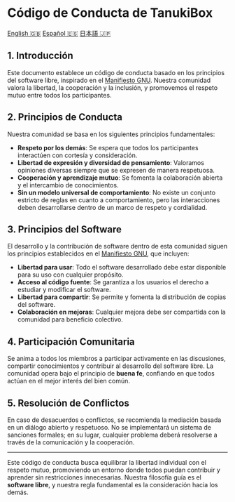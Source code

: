 # Código de Conducta de TanukiBox

[English 🇬🇧](/EN.md) [Español 🇪🇸](./ES.md) [日本語 🇯🇵](./JP.md)

## 1. Introducción
Este documento establece un código de conducta basado en los principios del software libre, inspirado en el [Manifiesto GNU](https://www.gnu.org/gnu/manifesto.en.html). Nuestra comunidad valora la libertad, la cooperación y la inclusión, y promovemos el respeto mutuo entre todos los participantes.

## 2. Principios de Conducta

Nuestra comunidad se basa en los siguientes principios fundamentales:

- **Respeto por los demás**: Se espera que todos los participantes interactúen con cortesía y consideración.
- **Libertad de expresión y diversidad de pensamiento**: Valoramos opiniones diversas siempre que se expresen de manera respetuosa.
- **Cooperación y aprendizaje mutuo**: Se fomenta la colaboración abierta y el intercambio de conocimientos.
- **Sin un modelo universal de comportamiento**: No existe un conjunto estricto de reglas en cuanto a comportamiento, pero las interacciones deben desarrollarse dentro de un marco de respeto y cordialidad.

## 3. Principios del Software

El desarrollo y la contribución de software dentro de esta comunidad siguen los principios establecidos en el [Manifiesto GNU](https://www.gnu.org/gnu/manifesto.en.html), que incluyen:

- **Libertad para usar**: Todo el software desarrollado debe estar disponible para su uso con cualquier propósito.
- **Acceso al código fuente**: Se garantiza a los usuarios el derecho a estudiar y modificar el software.
- **Libertad para compartir**: Se permite y fomenta la distribución de copias del software.
- **Colaboración en mejoras**: Cualquier mejora debe ser compartida con la comunidad para beneficio colectivo.

## 4. Participación Comunitaria

Se anima a todos los miembros a participar activamente en las discusiones, compartir conocimientos y contribuir al desarrollo del software libre. La comunidad opera bajo el principio de **buena fe**, confiando en que todos actúan en el mejor interés del bien común.

## 5. Resolución de Conflictos

En caso de desacuerdos o conflictos, se recomienda la mediación basada en un diálogo abierto y respetuoso. No se implementará un sistema de sanciones formales; en su lugar, cualquier problema deberá resolverse a través de la comunicación y la cooperación.

---
Este código de conducta busca equilibrar la libertad individual con el respeto mutuo, promoviendo un entorno donde todos puedan contribuir y aprender sin restricciones innecesarias. Nuestra filosofía guía es el **software libre**, y nuestra regla fundamental es la consideración hacia los demás.
